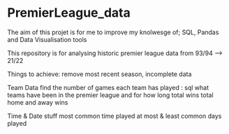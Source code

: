 # PremierLeague_data
The aim of this projet is for me to improve my knolwesge of; SQL, Pandas and Data Visualisation tools

This repository is for analysing historic premier league data from 93/94 --> 21/22

Things to achieve:
remove most recent season, incomplete data

Team Data
find the number of games each team has played : sql
what teams have been in the premier league and for how long
total wins
total home and away wins

Time & Date stuff
most common time played at
most & least common days played
